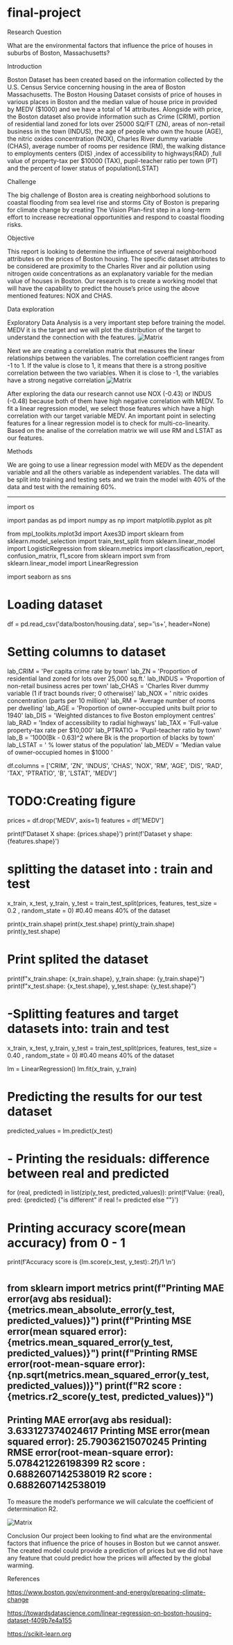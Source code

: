 # final-project

Research Question

What are the environmental factors that influence the price of houses in suburbs of Boston, Massachusetts?

Introduction

Boston Dataset has been created based on the information collected by the U.S. Census Service concerning housing in the area of Boston Massachusetts.
The Boston Housing Dataset consists of price of houses in various places in Boston and the median value of house price in provided by MEDV ($1000) and we have a total of 14 attributes.
Alongside with price, the Boston dataset also provide information such as Crime (CRIM), portion of residential land zoned for lots over 25000 SQ/FT (ZN), areas of non-retail business in the town (INDUS), the age of people who own the house (AGE), the nitric oxides concentration (NOX), Charles River dummy variable (CHAS), average number of rooms per residence (RM), the walking distance to employments centers (DIS) ,index of accessibility to highways(RAD) ,full value of property-tax per $10000 (TAX), pupil-teacher ratio per town (PT)  and the percent of lower status of population(LSTAT) 

Challenge

The big challenge of Boston area is creating neighborhood solutions to coastal flooding from sea level rise and storms
City of Boston is preparing for climate change by creating The Vision Plan-first step in a long-term effort to increase recreational opportunities and respond to coastal flooding risks.

Objective

This report is looking to determine the influence of several neighborhood attributes on the prices of Boston housing. The specific dataset attributes to be considered are proximity to the Charles River and air pollution using nitrogen oxide concentrations as an explanatory variable for the median value of houses in Boston.
Our research is to create a working model that will have the capability to predict the house’s price using the above mentioned features: NOX and CHAS.

Data exploration

Exploratory Data Analysis is a very important step before training the model. MEDV it is the target and we will plot the distribution of the target to understand the connection with the features.
![Matrix](./figures/price_distribution.png)

Next we are creating a correlation matrix that measures the linear relationships between the variables. The correlation coefficient ranges from -1 to 1. If the value is close to 1, it means that there is a strong positive correlation between the two variables. When it is close to -1, the variables have a strong negative correlation
![Matrix](./figures/correlation_matrix.png)

After exploring the data our research cannot use NOX (-0.43) or INDUS (-0.48) because both of them have high negative correlation with MEDV.
To fit a linear regression model, we select those features which have a high correlation with our target variable MEDV. 
An important point in selecting features for a linear regression model is to check for multi-co-linearity. 
Based on the analise of the correlation matrix we will use RM and LSTAT as our features. 


Methods

We are going to use a linear regression model with MEDV as the dependent variable and all the others variable as independent variables.
The data will be split into training and testing sets and we train the model with 40% of the data and test with the remaining 60%. 


------------------------------------------------------------------------------------
import os

import pandas as pd
import numpy as np
import matplotlib.pyplot as plt

from mpl_toolkits.mplot3d import Axes3D
import sklearn
from sklearn.model_selection import train_test_split
from sklearn.linear_model import LogisticRegression
from sklearn.metrics import classification_report, confusion_matrix, f1_score
from sklearn import svm
from sklearn.linear_model import LinearRegression

import seaborn as sns


# Loading dataset
df = pd.read_csv('data/boston/housing.data',
             sep='\s+',
              header=None)

# Setting columns to dataset
lab_CRIM = 'Per capita crime rate by town'
lab_ZN = 'Proportion of residential land zoned for lots over 25,000 sq.ft.'
lab_INDUS = 'Proportion of non-retail business acres per town'
lab_CHAS = 'Charles River dummy variable (1 if tract bounds river; 0 otherwise)'
lab_NOX = ' nitric oxides concentration (parts per 10 million)'
lab_RM = 'Average number of rooms per dwelling'
lab_AGE = 'Proportion of owner-occupied units built prior to 1940'
lab_DIS = 'Weighted distances to five Boston employment centres'
lab_RAD = 'Index of accessibility to radial highways'
lab_TAX = 'Full-value property-tax rate per $10,000'
lab_PTRATIO = 'Pupil-teacher ratio by town'
lab_B = '1000(Bk - 0.63)^2 where Bk is the proportion of blacks by town'
lab_LSTAT = ' % lower status of the population'
lab_MEDV = 'Median value of owner-occupied homes in $1000 '

df.columns = ['CRIM', 'ZN', 'INDUS', 'CHAS', 'NOX', 'RM', 'AGE', 'DIS', 'RAD', 'TAX', 'PTRATIO', 'B', 'LSTAT', 'MEDV']

# TODO:Creating figure

prices = df.drop('MEDV', axis=1)
features = df['MEDV']

print(f'Dataset X shape: {prices.shape}')
print(f'Dataset y shape: {features.shape}')

# splitting the dataset into : train and test

x_train, x_test, y_train, y_test = train_test_split(prices, features, test_size  = 0.2 , random_state = 0)
#0.40 means 40%  of the dataset

print(x_train.shape)
print(x_test.shape)
print(y_train.shape)
print(y_test.shape)

# Print splited the dataset

print(f"x_train.shape: {x_train.shape}, y_train.shape: {y_train.shape}")
print(f"x_test.shape: {x_test.shape}, y_test.shape: {y_test.shape}")

# -Splitting features and target datasets into: train and test

x_train, x_test, y_train, y_test = train_test_split(prices, features, test_size  = 0.40 , random_state = 0)
#0.40 means 40%  of the dataset

lm = LinearRegression()
lm.fit(x_train, y_train)

# Predicting the results for our test dataset
predicted_values = lm.predict(x_test)

#  - Printing the residuals: difference between real and predicted
for (real, predicted) in list(zip(y_test, predicted_values)):
     print(f'Value: {real}, pred: {predicted} {"is different" if real != predicted else ""}')

#  Printing accuracy score(mean accuracy) from 0 - 1
print(f'Accuracy score is {lm.score(x_test, y_test):.2f}/1 \n')
#
from sklearn import metrics
print(f"Printing MAE error(avg abs residual): {metrics.mean_absolute_error(y_test, predicted_values)}")
print(f"Printing MSE error(mean squared error): {metrics.mean_squared_error(y_test, predicted_values)}")
print(f"Printing RMSE error(root-mean-square error): {np.sqrt(metrics.mean_squared_error(y_test, predicted_values))}")
print(f"R2 score : {metrics.r2_score(y_test, predicted_values)}")
------------------------------------------------------------------------------------------------------

Printing MAE error(avg abs residual): 3.633127374024617
Printing MSE error(mean squared error): 25.79036215070245
Printing RMSE error(root-mean-square error): 5.078421226198399
R2 score : 0.6882607142538019
R2 score : 0.6882607142538019
-----------------------------------------------------------------------------------------------------
To measure the model’s performance we will calculate the coefficient of determination R2.


![Matrix](./figures/prices_pred_price.png)

Conclusion
Our project been looking to find what are the environmental factors that influence the price of houses in Boston but we cannot answer.
The created model could provide a prediction of prices but we did not have any feature that could predict how the prices will affected by the global warming.


References

https://www.boston.gov/environment-and-energy/preparing-climate-change

https://towardsdatascience.com/linear-regression-on-boston-housing-dataset-f409b7e4a155

https://scikit-learn.org

